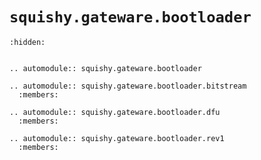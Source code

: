 # `squishy.gateware.bootloader`

```{toctree}
:hidden:


```

```{eval-rst}
.. automodule:: squishy.gateware.bootloader

```


```{eval-rst}
.. automodule:: squishy.gateware.bootloader.bitstream
  :members:
```


```{eval-rst}
.. automodule:: squishy.gateware.bootloader.dfu
  :members:
```


```{eval-rst}
.. automodule:: squishy.gateware.bootloader.rev1
  :members:
```
